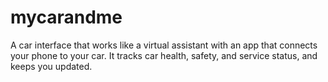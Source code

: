 # mycarandme
A car interface that works like a virtual assistant with an app that connects your phone to your car. It tracks car health, safety, and service status, and keeps you updated. 
